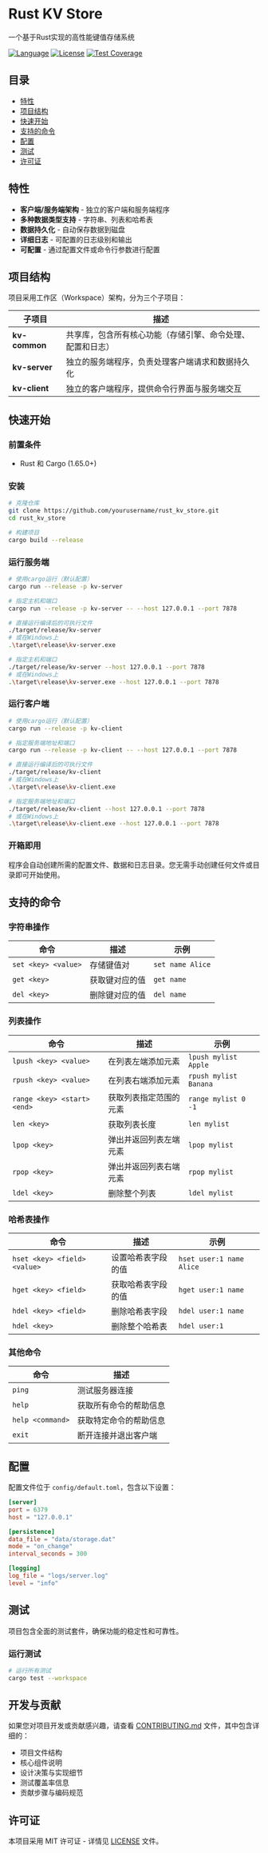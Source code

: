 # Rust KV Store

一个基于Rust实现的高性能键值存储系统

[![Language](https://img.shields.io/badge/language-Rust-orange)](https://www.rust-lang.org/)
[![License](https://img.shields.io/badge/license-MIT-blue)](LICENSE)
[![Test Coverage](https://img.shields.io/badge/coverage-52%25-yellow)](tarpaulin-report.html)

## 目录

- [特性](#特性)
- [项目结构](#项目结构)
- [快速开始](#快速开始)
- [支持的命令](#支持的命令)
- [配置](#配置)
- [测试](#测试)
- [许可证](#许可证)

## 特性

- **客户端/服务端架构** - 独立的客户端和服务端程序
- **多种数据类型支持** - 字符串、列表和哈希表
- **数据持久化** - 自动保存数据到磁盘
- **详细日志** - 可配置的日志级别和输出
- **可配置** - 通过配置文件或命令行参数进行配置

## 项目结构

项目采用工作区（Workspace）架构，分为三个子项目：

| 子项目 | 描述 |
|-------|------|
| **kv-common** | 共享库，包含所有核心功能（存储引擎、命令处理、配置和日志） |
| **kv-server** | 独立的服务端程序，负责处理客户端请求和数据持久化 |
| **kv-client** | 独立的客户端程序，提供命令行界面与服务端交互 |

## 快速开始

### 前置条件

- Rust 和 Cargo (1.65.0+)

### 安装

```bash
# 克隆仓库
git clone https://github.com/yourusername/rust_kv_store.git
cd rust_kv_store

# 构建项目
cargo build --release
```

### 运行服务端

```bash
# 使用cargo运行（默认配置）
cargo run --release -p kv-server

# 指定主机和端口
cargo run --release -p kv-server -- --host 127.0.0.1 --port 7878

# 直接运行编译后的可执行文件
./target/release/kv-server
# 或在Windows上
.\target\release\kv-server.exe

# 指定主机和端口
./target/release/kv-server --host 127.0.0.1 --port 7878
# 或在Windows上
.\target\release\kv-server.exe --host 127.0.0.1 --port 7878
```

### 运行客户端

```bash
# 使用cargo运行（默认配置）
cargo run --release -p kv-client

# 指定服务端地址和端口
cargo run --release -p kv-client -- --host 127.0.0.1 --port 7878

# 直接运行编译后的可执行文件
./target/release/kv-client
# 或在Windows上
.\target\release\kv-client.exe

# 指定服务端地址和端口
./target/release/kv-client --host 127.0.0.1 --port 7878
# 或在Windows上
.\target\release\kv-client.exe --host 127.0.0.1 --port 7878
```

### 开箱即用

程序会自动创建所需的配置文件、数据和日志目录。您无需手动创建任何文件或目录即可开始使用。

## 支持的命令

### 字符串操作

| 命令 | 描述 | 示例 |
|------|-----|------|
| `set <key> <value>` | 存储键值对 | `set name Alice` |
| `get <key>` | 获取键对应的值 | `get name` |
| `del <key>` | 删除键对应的值 | `del name` |

### 列表操作

| 命令 | 描述 | 示例 |
|------|-----|------|
| `lpush <key> <value>` | 在列表左端添加元素 | `lpush mylist Apple` |
| `rpush <key> <value>` | 在列表右端添加元素 | `rpush mylist Banana` |
| `range <key> <start> <end>` | 获取列表指定范围的元素 | `range mylist 0 -1` |
| `len <key>` | 获取列表长度 | `len mylist` |
| `lpop <key>` | 弹出并返回列表左端元素 | `lpop mylist` |
| `rpop <key>` | 弹出并返回列表右端元素 | `rpop mylist` |
| `ldel <key>` | 删除整个列表 | `ldel mylist` |

### 哈希表操作

| 命令 | 描述 | 示例 |
|------|-----|------|
| `hset <key> <field> <value>` | 设置哈希表字段的值 | `hset user:1 name Alice` |
| `hget <key> <field>` | 获取哈希表字段的值 | `hget user:1 name` |
| `hdel <key> <field>` | 删除哈希表字段 | `hdel user:1 name` |
| `hdel <key>` | 删除整个哈希表 | `hdel user:1` |

### 其他命令

| 命令 | 描述 |
|------|------|
| `ping` | 测试服务器连接 |
| `help` | 获取所有命令的帮助信息 |
| `help <command>` | 获取特定命令的帮助信息 |
| `exit` | 断开连接并退出客户端 |

## 配置

配置文件位于 `config/default.toml`，包含以下设置：

```toml
[server]
port = 6379
host = "127.0.0.1"

[persistence]
data_file = "data/storage.dat"
mode = "on_change"
interval_seconds = 300

[logging]
log_file = "logs/server.log"
level = "info"
```

## 测试

项目包含全面的测试套件，确保功能的稳定性和可靠性。

### 运行测试

```bash
# 运行所有测试
cargo test --workspace
```

## 开发与贡献

如果您对项目开发或贡献感兴趣，请查看 [CONTRIBUTING.md](CONTRIBUTING.md) 文件，其中包含详细的：

- 项目文件结构
- 核心组件说明
- 设计决策与实现细节
- 测试覆盖率信息
- 贡献步骤与编码规范

## 许可证

本项目采用 MIT 许可证 - 详情见 [LICENSE](LICENSE) 文件。